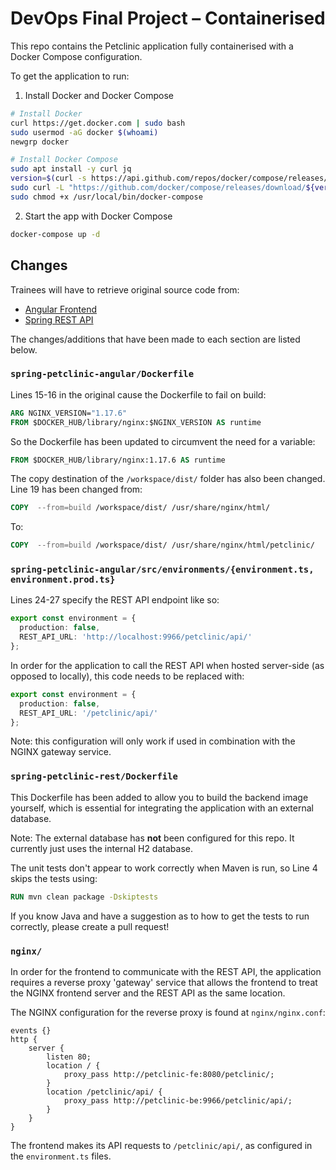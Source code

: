 # DevOps Final Project – Containerised

This repo contains the Petclinic application fully containerised with a Docker Compose configuration.

To get the application to run:

1. Install Docker and Docker Compose
```bash
# Install Docker
curl https://get.docker.com | sudo bash
sudo usermod -aG docker $(whoami)
newgrp docker

# Install Docker Compose
sudo apt install -y curl jq
version=$(curl -s https://api.github.com/repos/docker/compose/releases/latest | jq -r '.tag_name')
sudo curl -L "https://github.com/docker/compose/releases/download/${version}/docker-compose-$(uname -s)-$(uname -m)" -o /usr/local/bin/docker-compose
sudo chmod +x /usr/local/bin/docker-compose
```

2. Start the app with Docker Compose
```bash
docker-compose up -d
```

## Changes

Trainees will have to retrieve original source code from:
- [Angular Frontend](https://github.com/spring-petclinic/spring-petclinic-angular)
- [Spring REST API](https://github.com/spring-petclinic/spring-petclinic-rest)

The changes/additions that have been made to each section are listed below.

### `spring-petclinic-angular/Dockerfile`

Lines 15-16 in the original cause the Dockerfile to fail on build:
```dockerfile
ARG NGINX_VERSION="1.17.6"
FROM $DOCKER_HUB/library/nginx:$NGINX_VERSION AS runtime
```

So the Dockerfile has been updated to circumvent the need for a variable:
```dockerfile
FROM $DOCKER_HUB/library/nginx:1.17.6 AS runtime
```

The copy destination of the `/workspace/dist/` folder has also been changed. Line 19 has been changed from:
```dockerfile
COPY  --from=build /workspace/dist/ /usr/share/nginx/html/
```
To:
```dockerfile
COPY  --from=build /workspace/dist/ /usr/share/nginx/html/petclinic/
```

### `spring-petclinic-angular/src/environments/{environment.ts, environment.prod.ts}`

Lines 24-27 specify the REST API endpoint like so:
```typescript
export const environment = {
  production: false,
  REST_API_URL: 'http://localhost:9966/petclinic/api/'
};
```

In order for the application to call the REST API when hosted server-side (as opposed to locally), this code needs to be replaced with:

```typescript
export const environment = {
  production: false,
  REST_API_URL: '/petclinic/api/'
};
```

Note: this configuration will only work if used in combination with the NGINX gateway service.

### `spring-petclinic-rest/Dockerfile`

This Dockerfile has been added to allow you to build the backend image yourself, which is essential for integrating the application with an external database.

Note: The external database has **not** been configured for this repo. It currently just uses the internal H2 database.

The unit tests don't appear to work correctly when Maven is run, so Line 4 skips the tests using:
```dockerfile
RUN mvn clean package -Dskiptests
```

If you know Java and have a suggestion as to how to get the tests to run correctly, please create a pull request!

### `nginx/`

In order for the frontend to communicate with the REST API, the application requires a reverse proxy 'gateway' service that allows the frontend to treat the NGINX frontend server and the REST API as the same location.

The NGINX configuration for the reverse proxy is found at `nginx/nginx.conf`:

```nginx
events {}
http {
    server {
        listen 80;
        location / {
            proxy_pass http://petclinic-fe:8080/petclinic/;
        }
        location /petclinic/api/ {
            proxy_pass http://petclinic-be:9966/petclinic/api/;
        }
    }
}
```

The frontend makes its API requests to `/petclinic/api/`, as configured in the `environment.ts` files.
